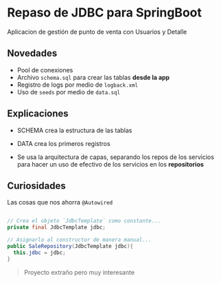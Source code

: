 # Repaso de JDBC para SpringBoot

Aplicacion de gestión de punto de venta con Usuarios y Detalle

## Novedades
- Pool de conexiones
- Archivo `schema.sql` para crear las tablas **desde la app**
- Registro de logs por medio de `logback.xml`
- Uso de `seeds` por medio de `data.sql`

## Explicaciones

- SCHEMA crea la estructura de las tablas
- DATA crea los primeros registros

- Se usa la arquitectura de capas, separando los repos de los servicios para hacer un uso de efectivo de los servicios en los **repositorios**

## Curiosidades

Las cosas que nos ahorra `@Autowired`

```java

// Crea el objeto `JdbcTemplate` como constante...
private final JdbcTemplate jdbc;

// Asignarlo al constructor de manera manual...
public SaleRepository(JdbcTemplate jdbc){
  this.jdbc = jdbc;
}

```


> Proyecto extraño pero muy interesante